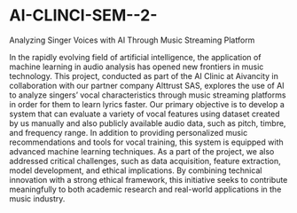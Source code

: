 # AI-CLINCI-SEM--2-
Analyzing Singer Voices with AI Through Music Streaming Platform 

In the rapidly evolving field of artificial intelligence, the application of machine learning in audio analysis has opened new frontiers in music technology. This project, conducted as part of the AI Clinic at Aivancity in collaboration with our partner company Alttrust SAS, explores the use of AI to analyze singers’ vocal characteristics through music streaming platforms in order for them to learn lyrics faster. 
Our primary objective is to develop a system that can evaluate a variety of vocal features using dataset created by us manually and also publicly available audio data, such as pitch, timbre, and frequency range. In addition to providing personalized music recommendations and tools for vocal training, this system is equipped with advanced machine learning techniques.
As a part of the project, we also addressed critical challenges, such as data acquisition, feature extraction, model development, and ethical implications. By combining technical innovation with a strong ethical framework, this initiative seeks to contribute meaningfully to both academic research and real-world applications in the music industry.
